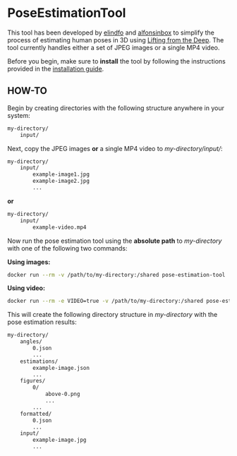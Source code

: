 [elindfo]: https://github.com/elindfo
[alfonsinbox]: https://github.com/alfonsinbox
[Lifting from the Deep]: https://github.com/DenisTome/Lifting-from-the-Deep-release

# PoseEstimationTool
This tool has been developed by [elindfo] and [alfonsinbox] to simplify the process of estimating human poses in 3D using [Lifting from the Deep]. The tool currently handles either a set of JPEG images or a single MP4 video.

Before you begin, make sure to **install** the tool by following the instructions provided in the [installation guide](INSTALL.md).

## HOW-TO
Begin by creating directories with the following structure anywhere in your system:

```bash
my-directory/
    input/
```

Next, copy the JPEG images **or** a single MP4 video to *my-directory/input/*:

```bash
my-directory/
    input/
        example-image1.jpg
        example-image2.jpg
        ...
```
**or**

```bash
my-directory/
    input/
        example-video.mp4
```

Now run the pose estimation tool using the **absolute path** to *my-directory* with one of the following two commands:

**Using images:**
```bash
docker run --rm -v /path/to/my-directory:/shared pose-estimation-tool
```

**Using video:**
```bash
docker run --rm -e VIDEO=true -v /path/to/my-directory:/shared pose-estimation-tool
```

This will create the following directory structure in *my-directory* with the pose estimation results:
```bash
my-directory/
    angles/
        0.json
        ...
    estimations/
        example-image.json
        ...
    figures/
        0/
            above-0.png
            ...
        ...
    formatted/
        0.json
        ...
    input/
        example-image.jpg
        ...
    
```